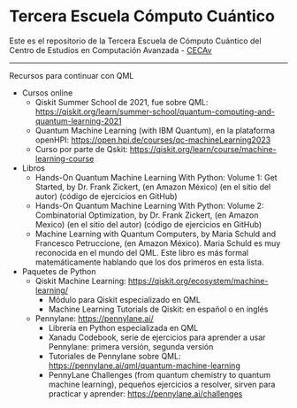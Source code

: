 # Tercera Escuela Cómputo Cuántico
Este es el repositorio de la Tercera Escuela de Cómputo Cuántico del Centro de Estudios en Computación Avanzada - [CECAv](https://cecav.unam.mx/)

---

Recursos para continuar con QML

- Cursos online
  - Qiskit Summer School de 2021, fue sobre QML: https://qiskit.org/learn/summer-school/quantum-computing-and-quantum-learning-2021
  - Quantum Machine Learning (with IBM Quantum), en la plataforma openHPI: https://open.hpi.de/courses/qc-machineLearning2023
  - Curso por parte de Qskit: https://qiskit.org/learn/course/machine-learning-course
- Libros
  - Hands-On Quantum Machine Learning With Python: Volume 1: Get Started, by Dr. Frank Zickert, (en Amazon México) (en el sitio del autor) (código de ejercicios en GitHub)
  - Hands-On Quantum Machine Learning With Python: Volume 2: Combinatorial Optimization, by Dr. Frank Zickert, (en Amazon Mexico) (en el sitio del autor) (código de ejercicios en GitHub)
  - Machine Learning with Quantum Computers, by Maria Schuld and Francesco Petruccione, (en Amazon México). Maria Schuld es muy reconocida en el mundo del QML. Este libro es más formal matemáticamente hablando que los dos primeros en esta lista.
- Paquetes de Python
  - Qiskit Machine Learning: https://qiskit.org/ecosystem/machine-learning/
    - Módulo para Qiskit especializado en QML
    - Machine Learning Tutorials de Qiskit: en español o en inglés
  - Pennylane: https://pennylane.ai/
    - Librería en Python especializada en QML
    - Xanadu Codebook, serie de ejercicios para aprender a usar Pennylane: primera versión, segunda versión
    - Tutoriales de Pennylane sobre QML: https://pennylane.ai/qml/quantum-machine-learning
    - PennyLane Challenges (from quantum chemistry to quantum machine learning), pequeños ejercicios a resolver, sirven para practicar y aprender: https://pennylane.ai/challenges
